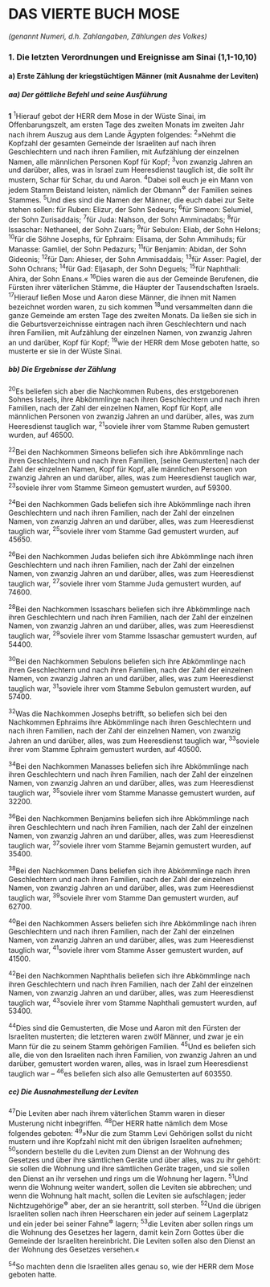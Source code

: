 # DAS VIERTE BUCH MOSE

_(genannt Numeri, d.h. Zahlangaben, Zählungen des Volkes)_

### 1. Die letzten Verordnungen und Ereignisse am Sinai (1,1-10,10)

#### a) Erste Zählung der kriegstüchtigen Männer (mit Ausnahme der Leviten)

##### aa) Der göttliche Befehl und seine Ausführung

__1__
<sup>1</sup>Hierauf gebot der HERR dem Mose in der Wüste Sinai, im Offenbarungszelt, am ersten Tage des zweiten Monats im zweiten Jahr nach ihrem Auszug aus dem Lande Ägypten folgendes:
<sup>2</sup>»Nehmt die Kopfzahl der gesamten Gemeinde der Israeliten auf nach ihren Geschlechtern und nach ihren Familien, mit Aufzählung der einzelnen Namen, alle männlichen Personen Kopf für Kopf;
<sup>3</sup>von zwanzig Jahren an und darüber, alles, was in Israel zum Heeresdienst tauglich ist, die sollt ihr mustern, Schar für Schar, du und Aaron.
<sup>4</sup>Dabei soll euch je ein Mann von jedem Stamm Beistand leisten, nämlich der Obmann<sup title="oder: das Oberhaupt">&#x2732;</sup> der Familien seines Stammes.
<sup>5</sup>Und dies sind die Namen der Männer, die euch dabei zur Seite stehen sollen: für Ruben: Elizur, der Sohn Sedeurs;
<sup>6</sup>für Simeon: Selumiel, der Sohn Zurisaddais;
<sup>7</sup>für Juda: Nahson, der Sohn Amminadabs;
<sup>8</sup>für Issaschar: Nethaneel, der Sohn Zuars;
<sup>9</sup>für Sebulon: Eliab, der Sohn Helons;
<sup>10</sup>für die Söhne Josephs, für Ephraim: Elisama, der Sohn Ammihuds; für Manasse: Gamliel, der Sohn Pedazurs;
<sup>11</sup>für Benjamin: Abidan, der Sohn Gideonis;
<sup>12</sup>für Dan: Ahieser, der Sohn Ammisaddais;
<sup>13</sup>für Asser: Pagiel, der Sohn Ochrans;
<sup>14</sup>für Gad: Eljasaph, der Sohn Deguels;
<sup>15</sup>für Naphthali: Ahira, der Sohn Enans.«
<sup>16</sup>Dies waren die aus der Gemeinde Berufenen, die Fürsten ihrer väterlichen Stämme, die Häupter der Tausendschaften Israels.
<sup>17</sup>Hierauf ließen Mose und Aaron diese Männer, die ihnen mit Namen bezeichnet worden waren, zu sich kommen
<sup>18</sup>und versammelten dann die ganze Gemeinde am ersten Tage des zweiten Monats. Da ließen sie sich in die Geburtsverzeichnisse eintragen nach ihren Geschlechtern und nach ihren Familien, mit Aufzählung der einzelnen Namen, von zwanzig Jahren an und darüber, Kopf für Kopf;
<sup>19</sup>wie der HERR dem Mose geboten hatte, so musterte er sie in der Wüste Sinai.

##### bb) Die Ergebnisse der Zählung

<sup>20</sup>Es beliefen sich aber die Nachkommen Rubens, des erstgeborenen Sohnes Israels, ihre Abkömmlinge nach ihren Geschlechtern und nach ihren Familien, nach der Zahl der einzelnen Namen, Kopf für Kopf, alle männlichen Personen von zwanzig Jahren an und darüber, alles, was zum Heeresdienst tauglich war,
<sup>21</sup>soviele ihrer vom Stamme Ruben gemustert wurden, auf 46500.

<sup>22</sup>Bei den Nachkommen Simeons beliefen sich ihre Abkömmlinge nach ihren Geschlechtern und nach ihren Familien, [seine Gemusterten] nach der Zahl der einzelnen Namen, Kopf für Kopf, alle männlichen Personen von zwanzig Jahren an und darüber, alles, was zum Heeresdienst tauglich war,
<sup>23</sup>soviele ihrer vom Stamme Simeon gemustert wurden, auf 59300.

<sup>24</sup>Bei den Nachkommen Gads beliefen sich ihre Abkömmlinge nach ihren Geschlechtern und nach ihren Familien, nach der Zahl der einzelnen Namen, von zwanzig Jahren an und darüber, alles, was zum Heeresdienst tauglich war,
<sup>25</sup>soviele ihrer vom Stamme Gad gemustert wurden, auf 45650.

<sup>26</sup>Bei den Nachkommen Judas beliefen sich ihre Abkömmlinge nach ihren Geschlechtern und nach ihren Familien, nach der Zahl der einzelnen Namen, von zwanzig Jahren an und darüber, alles, was zum Heeresdienst tauglich war,
<sup>27</sup>soviele ihrer vom Stamme Juda gemustert wurden, auf 74600.

<sup>28</sup>Bei den Nachkommen Issaschars beliefen sich ihre Abkömmlinge nach ihren Geschlechtern und nach ihren Familien, nach der Zahl der einzelnen Namen, von zwanzig Jahren an und darüber, alles, was zum Heeresdienst tauglich war,
<sup>29</sup>soviele ihrer vom Stamme Issaschar gemustert wurden, auf 54400.

<sup>30</sup>Bei den Nachkommen Sebulons beliefen sich ihre Abkömmlinge nach ihren Geschlechtern und nach ihren Familien, nach der Zahl der einzelnen Namen, von zwanzig Jahren an und darüber, alles, was zum Heeresdienst tauglich war,
<sup>31</sup>soviele ihrer vom Stamme Sebulon gemustert wurden, auf 57400.

<sup>32</sup>Was die Nachkommen Josephs betrifft, so beliefen sich bei den Nachkommen Ephraims ihre Abkömmlinge nach ihren Geschlechtern und nach ihren Familien, nach der Zahl der einzelnen Namen, von zwanzig Jahren an und darüber, alles, was zum Heeresdienst tauglich war,
<sup>33</sup>soviele ihrer vom Stamme Ephraim gemustert wurden, auf 40500.

<sup>34</sup>Bei den Nachkommen Manasses beliefen sich ihre Abkömmlinge nach ihren Geschlechtern und nach ihren Familien, nach der Zahl der einzelnen Namen, von zwanzig Jahren an und darüber, alles, was zum Heeresdienst tauglich war,
<sup>35</sup>soviele ihrer vom Stamme Manasse gemustert wurden, auf 32200.

<sup>36</sup>Bei den Nachkommen Benjamins beliefen sich ihre Abkömmlinge nach ihren Geschlechtern und nach ihren Familien, nach der Zahl der einzelnen Namen, von zwanzig Jahren an und darüber, alles, was zum Heeresdienst tauglich war,
<sup>37</sup>soviele ihrer vom Stamme Bejamin gemustert wurden, auf 35400.

<sup>38</sup>Bei den Nachkommen Dans beliefen sich ihre Abkömmlinge nach ihren Geschlechtern und nach ihren Familien, nach der Zahl der einzelnen Namen, von zwanzig Jahren an und darüber, alles, was zum Heeresdienst tauglich war,
<sup>39</sup>soviele ihrer vom Stamme Dan gemustert wurden, auf 62700.

<sup>40</sup>Bei den Nachkommen Assers beliefen sich ihre Abkömmlinge nach ihren Geschlechtern und nach ihren Familien, nach der Zahl der einzelnen Namen, von zwanzig Jahren an und darüber, alles, was zum Heeresdienst tauglich war,
<sup>41</sup>soviele ihrer vom Stamme Asser gemustert wurden, auf 41500.

<sup>42</sup>Bei den Nachkommen Naphthalis beliefen sich ihre Abkömmlinge nach ihren Geschlechtern und nach ihren Familien, nach der Zahl der einzelnen Namen, von zwanzig Jahren an und darüber, alles, was zum Heeresdienst tauglich war,
<sup>43</sup>soviele ihrer vom Stamme Naphthali gemustert wurden, auf 53400.

<sup>44</sup>Dies sind die Gemusterten, die Mose und Aaron mit den Fürsten der Israeliten musterten; die letzteren waren zwölf Männer, und zwar je ein Mann für die zu seinem Stamm gehörigen Familien.
<sup>45</sup>Und es beliefen sich alle, die von den Israeliten nach ihren Familien, von zwanzig Jahren an und darüber, gemustert worden waren, alles, was in Israel zum Heeresdienst tauglich war –
<sup>46</sup>es beliefen sich also alle Gemusterten auf 603550.

##### cc) Die Ausnahmestellung der Leviten

<sup>47</sup>Die Leviten aber nach ihrem väterlichen Stamm waren in dieser Musterung nicht inbegriffen.
<sup>48</sup>Der HERR hatte nämlich dem Mose folgendes geboten:
<sup>49</sup>»Nur die zum Stamm Levi Gehörigen sollst du nicht mustern und ihre Kopfzahl nicht mit den übrigen Israeliten aufnehmen;
<sup>50</sup>sondern bestelle du die Leviten zum Dienst an der Wohnung des Gesetzes und über ihre sämtlichen Geräte und über alles, was zu ihr gehört: sie sollen die Wohnung und ihre sämtlichen Geräte tragen, und sie sollen den Dienst an ihr versehen und rings um die Wohnung her lagern.
<sup>51</sup>Und wenn die Wohnung weiter wandert, sollen die Leviten sie abbrechen; und wenn die Wohnung halt macht, sollen die Leviten sie aufschlagen; jeder Nichtzugehörige<sup title="= Unbefugte oder: Nichtlevit">&#x2732;</sup> aber, der an sie herantritt, soll sterben.
<sup>52</sup>Und die übrigen Israeliten sollen nach ihren Heerscharen ein jeder auf seinem Lagerplatz und ein jeder bei seiner Fahne<sup title="oder: seinem Panier">&#x2732;</sup> lagern;
<sup>53</sup>die Leviten aber sollen rings um die Wohnung des Gesetzes her lagern, damit kein Zorn Gottes über die Gemeinde der Israeliten hereinbricht. Die Leviten sollen also den Dienst an der Wohnung des Gesetzes versehen.«

<sup>54</sup>So machten denn die Israeliten alles genau so, wie der HERR dem Mose geboten hatte.